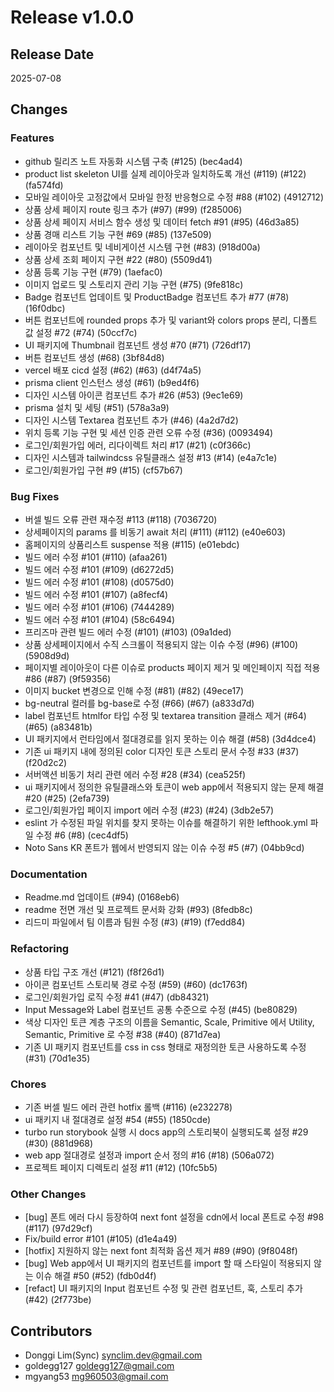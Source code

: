 # Release v1.0.0

## Release Date

2025-07-08

## Changes

### Features

- github 릴리즈 노트 자동화 시스템 구축 (#125) (bec4ad4)
- product list skeleton UI를 실제 레이아웃과 일치하도록 개선 (#119) (#122) (fa574fd)
- 모바일 레이아웃 고정값에서 모바일 한정 반응형으로 수정 #88 (#102) (4912712)
- 상품 상세 페이지 route 링크 추가 (#97) (#99) (f285006)
- 상품 상세 페이지 서비스 함수 생성 및 데이터 fetch #91 (#95) (46d3a85)
- 상품 경매 리스트 기능 구현 #69 (#85) (137e509)
- 레이아웃 컴포넌트 및 네비게이션 시스템 구현 (#83) (918d00a)
- 상품 상세 조회 페이지 구현 #22 (#80) (5509d41)
- 상품 등록 기능 구현 (#79) (1aefac0)
- 이미지 업로드 및 스토리지 관리 기능 구현 (#75) (9fe818c)
- Badge 컴포넌트 업데이트 및 ProductBadge 컴포넌트 추가 #77 (#78) (16f0dbc)
- 버튼 컴포넌트에 rounded props 추가 및 variant와 colors props 분리, 디폴트 값 설정 #72 (#74) (50ccf7c)
- UI 패키지에 Thumbnail 컴포넌트 생성 #70 (#71) (726df17)
- 버튼 컴포넌트 생성 (#68) (3bf84d8)
- vercel 배포 cicd 설정 (#62) (#63) (d4f74a5)
- prisma client 인스턴스 생성 (#61) (b9ed4f6)
- 디자인 시스템 아이콘 컴포넌트 추가 #26 (#53) (9ec1e69)
- prisma 설치 및 세팅 (#51) (578a3a9)
- 디자인 시스템 Textarea 컴포넌트 추가 (#46) (4a2d7d2)
- 위치 등록 기능 구현 및 세션 인증 관련 오류 수정 (#36) (0093494)
- 로그인/회원가입 에러, 리다이렉트 처리 #17 (#21) (c0f366c)
- 디자인 시스템과 tailwindcss 유틸클래스 설정 #13 (#14) (e4a7c1e)
- 로그인/회원가입 구현 #9 (#15) (cf57b67)

### Bug Fixes

- 버셀 빌드 오류 관련 재수정 #113 (#118) (7036720)
- 상세페이지의 params 를 비동기 await 처리 (#111) (#112) (e40e603)
- 홈페이지의 상품리스트 suspense 적용 (#115) (e01ebdc)
- 빌드 에러 수정 #101 (#110) (afaa261)
- 빌드 에러 수정 #101 (#109) (d6272d5)
- 빌드 에러 수정 #101 (#108) (d0575d0)
- 빌드 에러 수정 #101 (#107) (a8fecf4)
- 빌드 에러 수정 #101 (#106) (7444289)
- 빌드 에러 수정 #101 (#104) (58c6494)
- 프리즈마 관련 빌드 에러 수정 (#101) (#103) (09a1ded)
- 상품 상세페이지에서 수직 스크롤이 적용되지 않는 이슈 수정 (#96) (#100) (5908d9d)
- 페이지별 레이아웃이 다른 이슈로 products 페이지 제거 및 메인페이지 직접 적용 #86 (#87) (9f59356)
- 이미지 bucket 변경으로 인해 수정 (#81) (#82) (49ece17)
- bg-neutral 컬러를 bg-base로 수정 (#66) (#67) (a833d7d)
- label 컴포넌트 htmlfor 타입 수정 및 textarea transition 클래스 제거 (#64) (#65) (a83481b)
- UI 패키지에서 런타임에서 절대경로를 읽지 못하는 이슈 해결 (#58) (3d4dce4)
- 기존 ui 패키지 내에 정의된 color 디자인 토큰 스토리 문서 수정 #33 (#37) (f20d2c2)
- 서버액션 비동기 처리 관련 에러 수정 #28 (#34) (cea525f)
- ui 패키지에서 정의한 유틸클래스와 토큰이 web app에서 적용되지 않는 문제 해결 #20 (#25) (2efa739)
- 로그인/회원가입 페이지 import 에러 수정 (#23) (#24) (3db2e57)
- eslint 가 수정된 파일 위치를 찾지 못하는 이슈를 해결하기 위한 lefthook.yml 파일 수정 #6 (#8) (cec4df5)
- Noto Sans KR 폰트가 웹에서 반영되지 않는 이슈 수정 #5 (#7) (04bb9cd)

### Documentation

- Readme.md 업데이트 (#94) (0168eb6)
- readme 전면 개선 및 프로젝트 문서화 강화 (#93) (8fedb8c)
- 리드미 파일에서 팀 이름과 팀원 수정 (#3) (#19) (f7edd84)

### Refactoring

- 상품 타입 구조 개선 (#121) (f8f26d1)
- 아이콘 컴포넌트 스토리북 경로 수정 (#59) (#60) (dc1763f)
- 로그인/회원가입 로직 수정 #41 (#47) (db84321)
- Input Message와 Label 컴포넌트 공통 수준으로 수정 (#45) (be80829)
- 색상 디자인 토큰 계층 구조의 이름을 Semantic, Scale, Primitive 에서 Utility, Semantic, Primitive 로 수정 #38 (#40) (871d7ea)
- 기존 UI 패키지 컴포넌트를 css in css 형태로 재정의한 토큰 사용하도록 수정 (#31) (70d1e35)

### Chores

- 기존 버셀 빌드 에러 관련 hotfix 롤백 (#116) (e232278)
- ui 패키지 내 절대경로 설정 #54 (#55) (1850cde)
- turbo run storybook 실행 시 docs app의 스토리북이 실행되도록 설정 #29 (#30) (881d968)
- web app 절대경로 설정과 import 순서 정의 #16 (#18) (506a072)
- 프로젝트 페이지 디렉토리 설정 #11 (#12) (10fc5b5)

### Other Changes

- [bug] 폰트 에러 다시 등장하여 next font 설정을 cdn에서 local 폰트로 수정 #98 (#117) (97d29cf)
- Fix/build error #101 (#105) (d1e4a49)
- [hotfix] 지원하지 않는 next font 최적화 옵션 제거 #89 (#90) (9f8048f)
- [bug] Web app에서 UI 패키지의 컴포넌트를 import 할 때 스타일이 적용되지 않는 이슈 해결 #50 (#52) (fdb0d4f)
- [refact] UI 패키지의 Input 컴포넌트 수정 및 관련 컴포넌트, 훅, 스토리 추가 (#42) (2f773be)

## Contributors

- Donggi Lim(Sync) <synclim.dev@gmail.com>
- goldegg127 <goldegg127@gmail.com>
- mgyang53 <mg960503@gmail.com>
